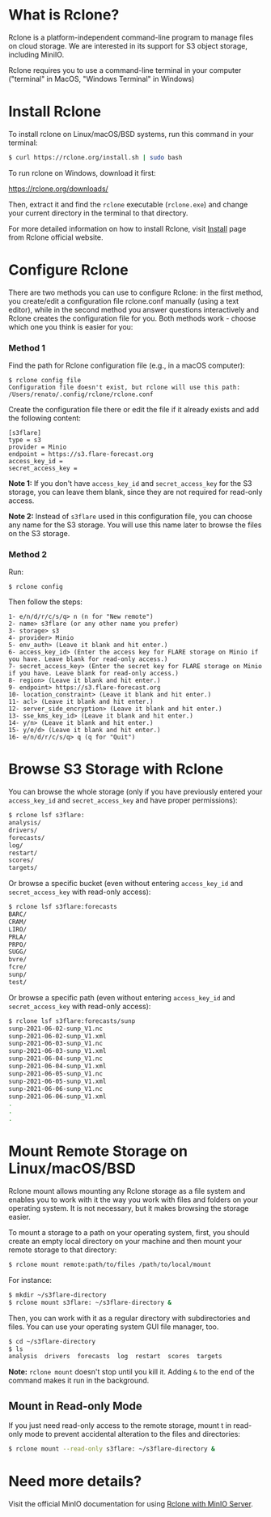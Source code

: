 # What is Rclone?

Rclone is a platform-independent command-line program to manage files on cloud storage. We are interested in its support for S3 object storage, including MiniIO. 

Rclone requires you to use a command-line terminal in your computer ("terminal" in MacOS, "Windows Terminal" in Windows)

# Install Rclone

To install rclone on Linux/macOS/BSD systems, run this command in your terminal:

```bash
$ curl https://rclone.org/install.sh | sudo bash
```

To run rclone on Windows, download it first:

https://rclone.org/downloads/

Then, extract it and find the `rclone` executable (`rclone.exe`) and change your current directory in the terminal to that directory.

For more detailed information on how to install Rclone, visit [Install](https://rclone.org/install/) page from Rclone official website.

# Configure Rclone

There are two methods you can use to configure Rclone: in the first method, you create/edit a configuration file rclone.conf manually (using a text editor), while in the second method you answer questions interactively and Rclone creates the configuration file for you. Both methods work - choose which one you think is easier for you:

### Method 1

Find the path for Rclone configuration file (e.g., in a macOS computer):

```
$ rclone config file
Configuration file doesn't exist, but rclone will use this path:
/Users/renato/.config/rclone/rclone.conf
```

Create the configuration file there or edit the file if it already exists and add the following content:

```
[s3flare]
type = s3
provider = Minio
endpoint = https://s3.flare-forecast.org
access_key_id =
secret_access_key =
```
**Note 1:** If you don't have `access_key_id` and `secret_access_key` for the S3 storage, you can leave them blank, since they are not required for read-only access.

**Note 2:** Instead of `s3flare` used in this configuration file, you can choose any name for the S3 storage. You will use this name later to browse the files on the S3 storage.

### Method 2

Run:

```
$ rclone config
``` 

Then follow the steps:

```
1- e/n/d/r/c/s/q> n (n for "New remote")
2- name> s3flare (or any other name you prefer)
3- storage> s3
4- provider> Minio
5- env_auth> (Leave it blank and hit enter.)
6- access_key_id> (Enter the access key for FLARE storage on Minio if you have. Leave blank for read-only access.)
7- secret_access_key> (Enter the secret key for FLARE storage on Minio if you have. Leave blank for read-only access.)
8- region> (Leave it blank and hit enter.)
9- endpoint> https://s3.flare-forecast.org
10- location_constraint> (Leave it blank and hit enter.)
11- acl> (Leave it blank and hit enter.)
12- server_side_encryption> (Leave it blank and hit enter.)
13- sse_kms_key_id> (Leave it blank and hit enter.)
14- y/n> (Leave it blank and hit enter.)
15- y/e/d> (Leave it blank and hit enter.)
16- e/n/d/r/c/s/q> q (q for "Quit")
```

# Browse S3 Storage with Rclone

You can browse the whole storage (only if you have previously entered your `access_key_id` and `secret_access_key` and have proper permissions):

```bash
$ rclone lsf s3flare: 
analysis/
drivers/
forecasts/
log/
restart/
scores/
targets/
```

Or browse a specific bucket (even without entering `access_key_id` and `secret_access_key` with read-only access):

```bash
$ rclone lsf s3flare:forecasts
BARC/
CRAM/
LIRO/
PRLA/
PRPO/
SUGG/
bvre/
fcre/
sunp/
test/
```

Or browse a specific path (even without entering `access_key_id` and `secret_access_key` with read-only access):

```bash
$ rclone lsf s3flare:forecasts/sunp
sunp-2021-06-02-sunp_V1.nc
sunp-2021-06-02-sunp_V1.xml
sunp-2021-06-03-sunp_V1.nc
sunp-2021-06-03-sunp_V1.xml
sunp-2021-06-04-sunp_V1.nc
sunp-2021-06-04-sunp_V1.xml
sunp-2021-06-05-sunp_V1.nc
sunp-2021-06-05-sunp_V1.xml
sunp-2021-06-06-sunp_V1.nc
sunp-2021-06-06-sunp_V1.xml
.
.
.
```

# Mount Remote Storage on Linux/macOS/BSD

Rclone mount allows mounting any Rclone storage as a file system and enables you to work with it the way you work with files and folders on your operating system. It is not necessary, but it makes browsing the storage easier.

To mount a storage to a path on your operating system, first, you should create an empty local directory on your machine and then mount your remote storage to that directory:

```bash
$ rclone mount remote:path/to/files /path/to/local/mount
```

For instance:

```bash
$ mkdir ~/s3flare-directory
$ rclone mount s3flare: ~/s3flare-directory &
```

Then, you can work with it as a regular directory with subdirectories and files. You can use your operating system GUI file manager, too.

```bash
$ cd ~/s3flare-directory
$ ls
analysis  drivers  forecasts  log  restart  scores  targets
```

**Note:** `rclone mount` doesn't stop until you kill it. Adding `&` to the end of the command makes it run in the background.

## Mount in Read-only Mode

If you just need read-only access to the remote storage, mount t in read-only mode to prevent accidental alteration to the files and directories:

```bash
$ rclone mount --read-only s3flare: ~/s3flare-directory &
```

# Need more details?

Visit the official MinIO documentation for using [Rclone with MinIO Server](https://docs.min.io/docs/rclone-with-minio-server.html).